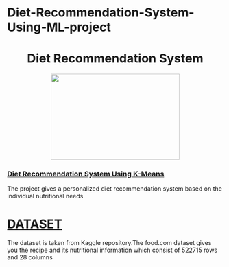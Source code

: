 # Diet-Recommendation-System-Using-ML-project
<h1 align="center"> Diet Recommendation System</h1>

<p align="center">
  <img src="https://i.pinimg.com/564x/e1/6b/9b/e16b9b785a2dbf4da268e64a3bd88f31.jpg" width="300" height="200">
</p>
 <h3><u> Diet Recommendation System Using K-Means </u></h3>

  The project gives a personalized diet recommendation system based on the individual nutritional needs 

<h1><u>DATASET</u></h1>

The dataset is taken from Kaggle repository.The food.com dataset gives you the recipe and its nutritional information which consist of 522715 rows and 28 columns
  
